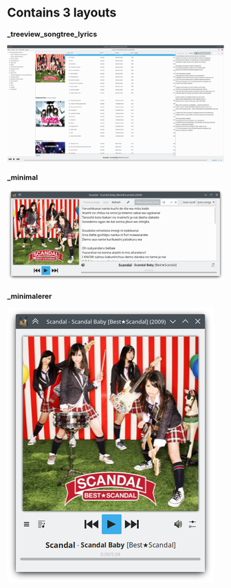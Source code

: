 # Contains 3 layouts

### _treeview_songtree_lyrics
![TreeView SongTree Lyrics](./screenshots/gmb_big.png)


### _minimal
![Minimal](./screenshots/gmb_minimal.png)


### _minimalerer
![Minimalerer](./screenshots/gmb_minimalerer.png)
